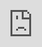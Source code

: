 ## Week 1 Assignment: Flixster

Submitted by: **Xavier Loera Flores**

Estimated time spent: **20#** hours spent in total

Deployed Application (optional): [Flixster Deployed Site](https://xavierloeraflores.github.io/Flixster-Web-App/)

### Application Features

#### REQUIRED FEATURES

- [x] User can view a list of current movies from The Movie Database API as a grid view.
- [x] For each movie displayed, user can see the following details: `Title`, `Poster Image`, `Votes`.
- [x] User can load more current movies by clicking a button at the bottom of the list. The page should not refresh; movies should simply be added to the bottom.
- [x] Allow users to search for movies and display them in a grid view. Users should be able to clear results and view previous current movies displayed.
- [x] Website accounts for basic HTML/CSS accessibility features.
- [x] Website should be responsive.

#### STRETCH FEATURES

- [x] Deploy website using GitHub Pages. 
- [x] Allow user to view more details about a movie within a popup.
- [ ] Improve the user experience through CSS & animation.
- [x] Allow movie video trailers to be played using [embedded YouTube](https://support.google.com/youtube/answer/171780?hl=en)
- [ ] Implement anything else that you can get done to improve the app functionality!

### Walkthrough Video

<iframe 
src="https://im.ezgif.com/tmp/ezgif-1-3afb8bc4e02f.gif" frameborder="0" 
webkitallowfullscreen mozallowfullscreen allowfullscreen 
style="position: absolute; top: 0; left: 0; width: 100%; height: 100%;">
</iframe>

### Reflection

* Did the topics discussed in your labs prepare you to complete the assignment? Be specific, which features in your weekly assignment did you feel unprepared to complete?

I feel like the topics discussed in the labs perfectly helped me prepare for any technicalities with the project. 
I think one thing that can help however, would be a lab or activity that would teach us how to plan the project in terms of layout & in terms of code structure. 

* If you had more time, what would you have done differently? Would you have added additional features? Changed the way your project responded to a particular event, etc.
  
I would like to:
- introduce smooth animations when you click on a movie. 
- add a footer with some links to my personal GitHub
- Add better styling and fonts
- Restructor the layout of the Movie Popup page


* Reflect on your project demo, what went well? Were there things that maybe didn't go as planned? Did you notice something that your peer did that you would like to try next time?

- One of my peers implemented a feature where the page would automaticallly bring up search results as the user types into the search bar. I would like to add this feature.
- I think my project went just as planned and is in a very satisfactory state.I liked that I was able to get the APIs to work properly and can now understand how API keys endpoints work.

### Open-source libraries/APIs used

- https://developers.themoviedb.org/3/getting-started/introduction 
- https://developers.google.com/youtube/iframe_api_reference 

### Shout out

Give a shout out to somebody from your cohort that especially helped you during your project. This can be a fellow peer, instructor, TA, mentor, etc.